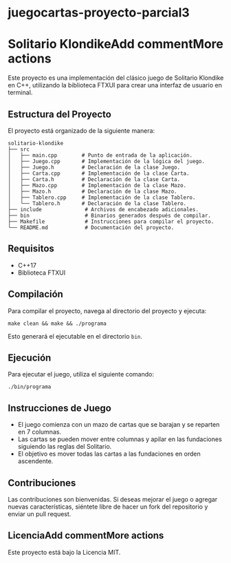 # juegocartas-proyecto-parcial3
# Solitario KlondikeAdd commentMore actions

Este proyecto es una implementación del clásico juego de Solitario Klondike en C++, utilizando la biblioteca FTXUI para crear una interfaz de usuario en terminal.

## Estructura del Proyecto

El proyecto está organizado de la siguiente manera:

```
solitario-klondike
├── src
│   ├── main.cpp        # Punto de entrada de la aplicación.
│   ├── Juego.cpp       # Implementación de la lógica del juego.
│   ├── Juego.h         # Declaración de la clase Juego.
│   ├── Carta.cpp       # Implementación de la clase Carta.
│   ├── Carta.h         # Declaración de la clase Carta.
│   ├── Mazo.cpp        # Implementación de la clase Mazo.
│   ├── Mazo.h          # Declaración de la clase Mazo.
│   ├── Tablero.cpp     # Implementación de la clase Tablero.
│   └── Tablero.h       # Declaración de la clase Tablero.
├── include              # Archivos de encabezado adicionales.
├── bin                  # Binarios generados después de compilar.
├── Makefile             # Instrucciones para compilar el proyecto.
└── README.md            # Documentación del proyecto.
```

## Requisitos

- C++17
- Biblioteca FTXUI

## Compilación

Para compilar el proyecto, navega al directorio del proyecto y ejecuta:

```
make clean && make && ./programa
```

Esto generará el ejecutable en el directorio `bin`.

## Ejecución

Para ejecutar el juego, utiliza el siguiente comando:

```
./bin/programa
```

## Instrucciones de Juego

- El juego comienza con un mazo de cartas que se barajan y se reparten en 7 columnas.
- Las cartas se pueden mover entre columnas y apilar en las fundaciones siguiendo las reglas del Solitario.
- El objetivo es mover todas las cartas a las fundaciones en orden ascendente.

## Contribuciones

Las contribuciones son bienvenidas. Si deseas mejorar el juego o agregar nuevas características, siéntete libre de hacer un fork del repositorio y enviar un pull request.

## LicenciaAdd commentMore actions

Este proyecto está bajo la Licencia MIT.